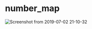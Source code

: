 # number_map  
  
  ![Screenshot from 2019-07-02 21-10-32](https://user-images.githubusercontent.com/40942409/60512304-30c81500-9d0f-11e9-813d-fd6d80874c04.png)
